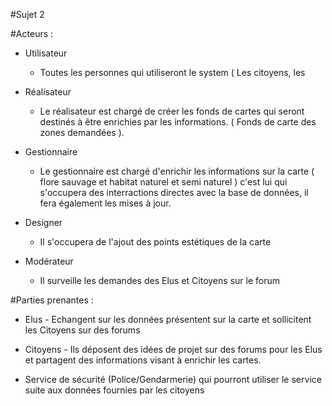 #Sujet 2

#Acteurs :
  - Utilisateur
    - Toutes les personnes qui utiliseront le system ( Les citoyens, les 
    
  - Réalisateur
    - Le réalisateur est chargé de créer les fonds de cartes qui seront destinés à être enrichies par les informations. ( Fonds de carte          des zones demandées ).
  
  - Gestionnaire
    - Le gestionnaire est chargé d'enrichir les informations sur la carte ( flore sauvage et habitat naturel et semi naturel ) c'est lui          qui s'occupera des interractions directes avec la base de données, il fera également les mises à jour.
  
  - Designer
    - Il s'occupera de l'ajout des points estétiques de la carte
    
  - Modérateur
    - Il surveille les demandes des Elus et Citoyens sur le forum
 
 #Parties prenantes :
     
   - Elus
    - Echangent sur les données présentent sur la carte et sollicitent les Citoyens sur des forums
    
   - Citoyens
    - Ils déposent des idées de projet sur des forums pour les Elus et partagent des informations visant à enrichir les cartes.
    
   - Service de sécurité (Police/Gendarmerie) qui pourront utiliser le service suite aux données fournies par les citoyens
